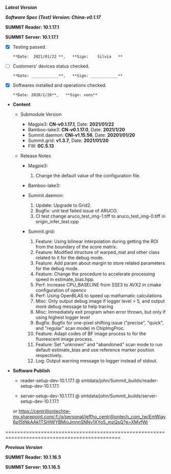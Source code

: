 



***Latest Version***

***Software Spec (Test) Version: China-v0.1.17***

**SUMMIT Reader: 10.1.17.1**

**SUMMIT Server: 10.1.17.1**

* [x] Testing passed.

      **Date:  2021/01/22 **,   **Sign:    Silvia   **

* [ ] Customers' devices status checked.

      **Date: ____________**,   **Sign: ____________**

* [x] Softwares installed and operations checked.

      **Date: 2020/1/26**,   **Sign: vons**
    
*  **Content**  
    *  Submodule Version  
        *  Magpie3: **CN-v0.1.17.1**,          Date: **2021/01/22**  
        *  Bamboo-lake3: **CN-v0.1.17.0**,          Date: **2021/1/20**  
        *  Summit.daemon: **CNI-v1.15.56**,          Date: **20201/01/20**  
        *  Summit.grid: **v1.3.7**,          Date: **2021/01/20**  
        *  FW: **0C.5.13**

    *  Release Notes  
        *  Magpie3:  
            1. Change the default value of the configuration file.
  
        *  Bamboo-lake3:
  
        *  Summit.daemon:  
            1. Update: Upgrade to Grid2.  
            2. Bugfix: unit test failed issue of ARUCO.  
            3. CI test change aruco_test_img-1.tiff to aruco_test_img-0.tiff in origin_infer_test.cpp
  
        *  Summit.grid:  
            1. Feature: Using bilinear interpolation during getting the ROI from the boundary of the score matrix.  
            2. Feature: Modified structure of warped_mat and other class related to it for the debug mode.  
            3. Feature: Add param about margin to store related parameters for the debug mode.  
            4. Feature: Change the procedure to accelerate processing speed in estimate_bias.hpp.  
            5. Perf: Increase CPU_BASELINE from SSE3 to AVX2 in cmake configuration of opencv  
            6. Perf: Using OpenBLAS to speed up mathamatic calculations  
            7. Misc: Only output debug image if logger level > 5, and output more debug message to help tracing  
            8. Misc: Immediately exit program when error thrown, but only if using highest logger level  
            9. Bugfix: Bugfix for one-pixel shifting issue ("precise", "quick", and "regular" scan mode) in ChipImgProc.  
            10. Feature: Adapt codes of BF image process to for the fluorescent image process.  
            11. Feature: Set "unknown" and "abandoned" scan mode to run default estimate_bias and use reference marker position respectively.  
            12. Log: Output warning message to logger instead of stdout.
  
* **Software Publish** 

    * reader-setup-dev-10.1.17.1 @ smtdata/john/Summit_builds/reader-setup-dev-10.1.17.1

    * server-setup-dev-10.1.17.1 @ smtdata/john/Summit_builds/server-setup-dev-10.1.17.1

    or https://centrilliontechtw-my.sharepoint.com/:f:/g/personal/jeffho_centrilliontech_com_tw/EmWiay6p15tNkAAk1TSHlWYBMioJmnnSNNv1XYo5_mzQsQ?e=XMyfWr

=============================================================================================

***Previous Version***

**SUMMIT Reader: 10.1.16.5**

**SUMMIT Server: 10.1.16.5**
